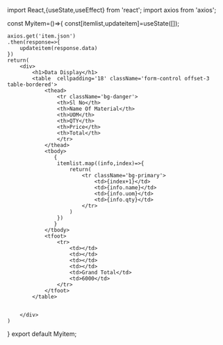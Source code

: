 
 import React,{useState,useEffect} from 'react';
 import axios from 'axios';


 const Myitem=()=>{
    const[itemlist,updateitem]=useState([]);

    axios.get('item.json')
    .then(response=>{
        updateitem(response.data)
    })
    return(
        <div>
            <h1>Data Display</h1>
            <table  cellpadding='18' className='form-control offset-3 table-bordered'>
                <thead>
                    <tr className='bg-danger'>
                    <th>Sl No</th>
                    <th>Name Of Material</th>
                    <th>UOM</th>
                    <th>QTY</th>
                    <th>Price</th>
                    <th>Total</th>
                    </tr>
                </thead>
                <tbody>
                   {
                    itemlist.map((info,index)=>{
                        return(
                            <tr className='bg-primary'>
                                <td>{index+1}</td>
                                <td>{info.name}</td>
                                <td>{info.uom}</td>
                                <td>{info.qty}</td>
                            </tr>
                        )
                    })
                   }
                </tbody>
                <tfoot>
                    <tr>
                        <td></td>
                        <td></td>
                        <td></td>
                        <td></td>
                        <td>Grand Total</td>
                        <td>6000</td>
                    </tr>
                </tfoot>
            </table>
            

        </div>
    )
 }
 export default Myitem;
